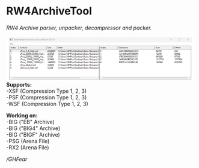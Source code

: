 # RW4ArchiveTool
*RW4 Archive parser, unpacker, decompressor and packer.* <br>

<img src="https://github.com/GHFear/RW4ArchiveTool/blob/main/rw4_archive_tool_github.png" alt="GitHub Logo" style="float: left; margin-right: 20px;" width="500" height="120">

**Supports:** <br>
-XSF (Compression Type 1, 2, 3) <br>
-PSF (Compression Type 1, 2, 3) <br>
-WSF (Compression Type 1, 2, 3) <br>

**Working on:** <br>
-BIG ("EB" Archive) <br>
-BIG ("BIG4" Archive) <br>
-BIG ("BIGF" Archive) <br>
-PSG (Arena File) <br>
-RX2 (Arena File) <br>

*/GHFear*

